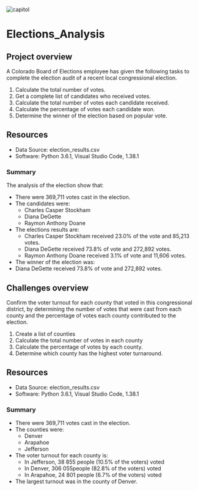 ![capitol](\Elections_Analysis\Resources\capitol.jpg)

# Elections_Analysis

## Project overview 
A Colorado Board of Elections employee has given the following tasks to complete the election audit of a recent local congressional election. 

1. Calculate the total number of votes.
2. Get a complete list of candidates who received votes. 
3. Calculate the total number of votes each candidate received. 
4. Calculate the percentage of votes each candidate won. 
5. Determine the winner of the election based on popular vote.

## Resources
- Data Source: election_results.csv
- Software: Python 3.6.1, Visual Studio Code, 1.38.1

### Summary
The analysis of the election show that:
- There were 369,711 votes cast in the election.
- The candidates were:
  - Charles Casper Stockham 
  - Diana DeGette
  - Raymon Anthony Doane
- The elections results are: 
  - Charles Casper Stockham received 23.0% of the vote and 85,213 votes.
  - Diana DeGette received 73.8% of vote and 272,892 votes.
  - Raymon Anthony Doane received 3.1% of vote and 11,606 votes. 
 - The winner of the election was:
  - Diana DeGette received 73.8% of vote and 272,892 votes.

## Challenges overview 

Confirm the voter turnout for each county that voted in this congressional district, by determining the number of votes that were cast from each county and the percentage of votes each county contributed to the election.

1. Create a list of counties
2. Calculate the total number of votes in each county
2. Calculate the percentage of votes by each county.
5. Determine which county has the highest voter turnaround. 

## Resources
- Data Source: election_results.csv
- Software: Python 3.6.1, Visual Studio Code, 1.38.1

### Summary
- There were 369,711 votes cast in the election.
- The counties were:
  - Denver
  - Arapahoe
  - Jefferson
- The voter turnout for each county is: 
  - In Jefferson, 38 855 people (10.5% of the voters) voted
  - In Denver, 306 055people (82.8% of the voters) voted
  - In Arapahoe, 24 801 people (6.7% of the voters) voted
- The largest turnout was in the county of Denver. 
